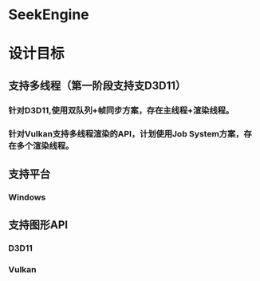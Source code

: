 # SeekEngine

# 设计目标
## 支持多线程（第一阶段支持支D3D11）
### 针对D3D11,使用双队列+帧同步方案，存在主线程+渲染线程。
### 针对Vulkan支持多线程渲染的API，计划使用Job System方案，存在多个渲染线程。
## 支持平台    
### Windows
## 支持图形API
### D3D11
### Vulkan

